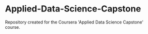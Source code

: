 # Applied-Data-Science-Capstone
Repository created for the Coursera 'Applied Data Science Capstone' course.
